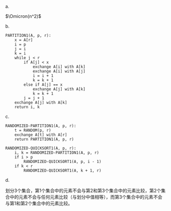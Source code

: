 a.

$\Omicron(n^2)$

b.
```
PARTITION1(A, p, r):
    x = A[r]
    i = p
    j = i
    k = i
    while j < r
        if A[j] < x
            exchange A[i] with A[k]
            exchange A[i] with A[j]
            i = i + 1
            k = k + 1
        else if A[j] == x
            exchange A[j] with A[k]
            k = k + 1
        j = j + 1
    exchange A[j] with A[k]
    return i, k
```

c.
```
RANDOMIZED-PARTITION1(A, p, r):
    t = RANDOM(p, r)
    exchange A[t] with A[r]
    return PARTITION1(A, p, r)

RANDOMIZED-QUICKSORT1(A, p, r):
    i, k = RANDOMIZED-PARTITION1(A, p, r)
    if i > p
        RANDOMIZED-QUICKSORT1(A, p, i - 1)
    if k < r
        RANDOMIZED-QUICKSORT1(A, k + 1, r)
```

d.

划分3个集合，第1个集合中的元素不会与第2和第3个集合中的元素比较，第2个集合中的元素不会与任何元素比较（与划分中值相等），而第3个集合中的元素不会与第1和第2个集合中的元素比较。